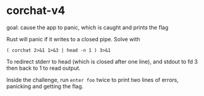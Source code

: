 # corchat-v4

goal: cause the app to panic, which is caught and prints the flag

Rust will panic if it writes to a closed pipe. Solve with

```
( corchat 2>&1 1>&3 | head -n 1 ) 3>&1
```
To redirect stderr to head (which is closed after one line), and stdout to fd 3 then back to 1 to read output.

Inside the challenge, run `enter foo` twice to print two lines of errors, panicking and getting the flag.
